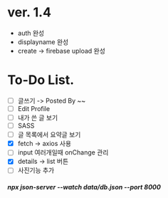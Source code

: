 # ver. 1.4
- auth 완성
- displayname 완성
- create -> firebase upload 완성


# To-Do List.
- [ ] 글쓰기 -> Posted By ~~
- [ ] Edit Profile
- [ ] 내가 쓴 글 보기
- [ ] SASS
- [ ] 글 목록에서 요약글 보기
- [x] fetch -> axios 사용
- [ ] input 여러개일때 onChange 관리
- [x] details -> list 버튼
- [ ] 사진기능 추가

##### npx json-server --watch data/db.json --port 8000
